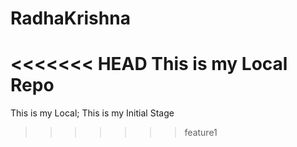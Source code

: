 # RadhaKrishna
<<<<<<< HEAD
This is my Local Repo
=======
This is my Local;
This is my Initial Stage
>>>>>>> feature1
